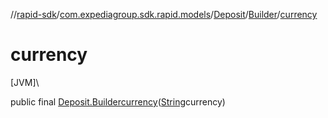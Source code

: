 //[rapid-sdk](../../../../index.md)/[com.expediagroup.sdk.rapid.models](../../index.md)/[Deposit](../index.md)/[Builder](index.md)/[currency](currency.md)

# currency

[JVM]\

public final [Deposit.Builder](index.md)[currency](currency.md)([String](https://docs.oracle.com/javase/8/docs/api/java/lang/String.html)currency)
